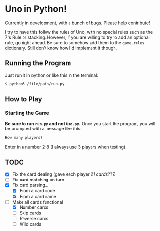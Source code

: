 # Uno in Python!
Currently in development, with a bunch of bugs. Please help contribute!

I try to have this follow the rules of Uno, with no special rules such as the 7's Rule or stacking. However, if you are willing to try to add an optional rule, go right ahead. Be sure to somehow add them to the `game.rules` dictionary. Still don't know how I'd implement it though.
## Running the Program

Just run it in python or like this in the terminal:
```
$ python3 /file/path/run.py
```

## How to Play
### Starting the Game
**Be sure to run `run.py` and not `Uno.py`.** Once you start the program, you will be prompted with a message like this:
```
How many players?
```
Enter in a number 2-8 (I always use 3 players when testing).

## TODO
- [x] Fix the card dealing (gave each player *21 cards*???)
- [ ] Fix card matching on turn
- [x] Fix card parsing...
	- [x] From a card code
	- [x] From a card name
- [ ] Make all cards functional
	- [x] Number cards
	- [ ] Skip cards
	- [ ] Reverse cards
	- [ ] Wild cards

